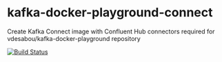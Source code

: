 # kafka-docker-playground-connect
Create Kafka Connect image with Confluent Hub connectors required for vdesabou/kafka-docker-playground repository


[![Build Status](https://travis-ci.org/vdesabou/kafka-docker-playground-connect.svg?branch=master)](https://travis-ci.org/vdesabou/kafka-docker-playground-connect)